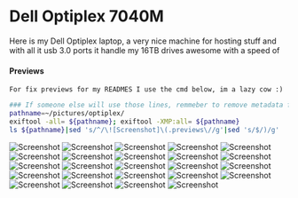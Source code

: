 # Dell Optiplex 7040M 

Here is my Dell Optiplex laptop, a very nice machine for hosting stuff and with all it usb 3.0 ports it handle my 16TB drives awesome with a speed of

#### Previews

    For fix previews for my READMES I use the cmd below, im a lazy cow :)  


```sh
### If someone else will use those lines, remmeber to remove metadata from your pics - In case of someone just copy and pastes, there is no reason to share more info then you need to all sneeky bastards:
pathname=~/pictures/optiplex/
exiftool -all= ${pathname}; exiftool -XMP:all= ${pathname}
ls ${pathname}|sed 's/^/\![Screenshot]\(.previews\//g'|sed 's/$/)/g'
```
![Screenshot](.previews/30.jpg)
![Screenshot](.previews/26.jpg)
![Screenshot](.previews/27.jpg)
![Screenshot](.previews/24.jpg)
![Screenshot](.previews/25.jpg)
![Screenshot](.previews/10.jpg)
![Screenshot](.previews/11.jpg)
![Screenshot](.previews/12.jpg)
![Screenshot](.previews/13.jpg)
![Screenshot](.previews/15.jpg)
![Screenshot](.previews/1.jpg)
![Screenshot](.previews/21.jpg)
![Screenshot](.previews/28.jpg)
![Screenshot](.previews/29.jpg)
![Screenshot](.previews/2.jpg)
![Screenshot](.previews/30.jpg)
![Screenshot](.previews/31.jpg)
![Screenshot](.previews/3.jpg)
![Screenshot](.previews/4.jpg)
![Screenshot](.previews/5.jpg)
![Screenshot](.previews/6.jpg)
![Screenshot](.previews/7.jpg)
![Screenshot](.previews/8.jpg)
![Screenshot](.previews/9.jpg)

